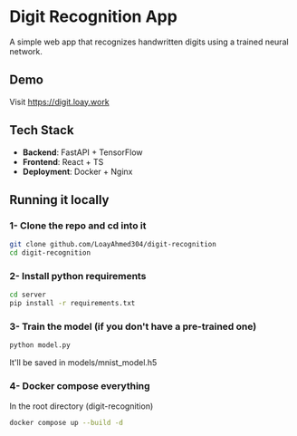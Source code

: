 # Digit Recognition App

A simple web app that recognizes handwritten digits using a trained neural network.

## Demo
Visit https://digit.loay.work

## Tech Stack
- **Backend**: FastAPI + TensorFlow
- **Frontend**: React + TS
- **Deployment**: Docker + Nginx


## Running it locally

### 1- Clone the repo and cd into it
```sh
git clone github.com/LoayAhmed304/digit-recognition
cd digit-recognition
```

### 2- Install python requirements
```sh
cd server
pip install -r requirements.txt
```

### 3- Train the model (if you don't have a pre-trained one)
```sh
python model.py
```
It'll be saved in models/mnist_model.h5

### 4- Docker compose everything
In the root directory (digit-recognition)
```sh
docker compose up --build -d
```



